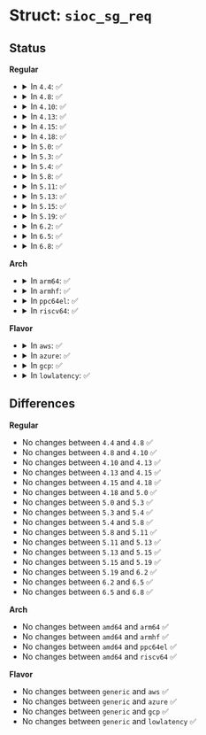 # Struct: <code>sioc_sg_req</code>

## Status
<b>Regular</b>
<ul>
<li>
<details>
<summary>In <code>4.4</code>: ✅</summary>

```c
struct sioc_sg_req {
    struct in_addr src;
    struct in_addr grp;
    long unsigned int pktcnt;
    long unsigned int bytecnt;
    long unsigned int wrong_if;
};
```
</details>
</li>
<li>
<details>
<summary>In <code>4.8</code>: ✅</summary>

```c
struct sioc_sg_req {
    struct in_addr src;
    struct in_addr grp;
    long unsigned int pktcnt;
    long unsigned int bytecnt;
    long unsigned int wrong_if;
};
```
</details>
</li>
<li>
<details>
<summary>In <code>4.10</code>: ✅</summary>

```c
struct sioc_sg_req {
    struct in_addr src;
    struct in_addr grp;
    long unsigned int pktcnt;
    long unsigned int bytecnt;
    long unsigned int wrong_if;
};
```
</details>
</li>
<li>
<details>
<summary>In <code>4.13</code>: ✅</summary>

```c
struct sioc_sg_req {
    struct in_addr src;
    struct in_addr grp;
    long unsigned int pktcnt;
    long unsigned int bytecnt;
    long unsigned int wrong_if;
};
```
</details>
</li>
<li>
<details>
<summary>In <code>4.15</code>: ✅</summary>

```c
struct sioc_sg_req {
    struct in_addr src;
    struct in_addr grp;
    long unsigned int pktcnt;
    long unsigned int bytecnt;
    long unsigned int wrong_if;
};
```
</details>
</li>
<li>
<details>
<summary>In <code>4.18</code>: ✅</summary>

```c
struct sioc_sg_req {
    struct in_addr src;
    struct in_addr grp;
    long unsigned int pktcnt;
    long unsigned int bytecnt;
    long unsigned int wrong_if;
};
```
</details>
</li>
<li>
<details>
<summary>In <code>5.0</code>: ✅</summary>

```c
struct sioc_sg_req {
    struct in_addr src;
    struct in_addr grp;
    long unsigned int pktcnt;
    long unsigned int bytecnt;
    long unsigned int wrong_if;
};
```
</details>
</li>
<li>
<details>
<summary>In <code>5.3</code>: ✅</summary>

```c
struct sioc_sg_req {
    struct in_addr src;
    struct in_addr grp;
    long unsigned int pktcnt;
    long unsigned int bytecnt;
    long unsigned int wrong_if;
};
```
</details>
</li>
<li>
<details>
<summary>In <code>5.4</code>: ✅</summary>

```c
struct sioc_sg_req {
    struct in_addr src;
    struct in_addr grp;
    long unsigned int pktcnt;
    long unsigned int bytecnt;
    long unsigned int wrong_if;
};
```
</details>
</li>
<li>
<details>
<summary>In <code>5.8</code>: ✅</summary>

```c
struct sioc_sg_req {
    struct in_addr src;
    struct in_addr grp;
    long unsigned int pktcnt;
    long unsigned int bytecnt;
    long unsigned int wrong_if;
};
```
</details>
</li>
<li>
<details>
<summary>In <code>5.11</code>: ✅</summary>

```c
struct sioc_sg_req {
    struct in_addr src;
    struct in_addr grp;
    long unsigned int pktcnt;
    long unsigned int bytecnt;
    long unsigned int wrong_if;
};
```
</details>
</li>
<li>
<details>
<summary>In <code>5.13</code>: ✅</summary>

```c
struct sioc_sg_req {
    struct in_addr src;
    struct in_addr grp;
    long unsigned int pktcnt;
    long unsigned int bytecnt;
    long unsigned int wrong_if;
};
```
</details>
</li>
<li>
<details>
<summary>In <code>5.15</code>: ✅</summary>

```c
struct sioc_sg_req {
    struct in_addr src;
    struct in_addr grp;
    long unsigned int pktcnt;
    long unsigned int bytecnt;
    long unsigned int wrong_if;
};
```
</details>
</li>
<li>
<details>
<summary>In <code>5.19</code>: ✅</summary>

```c
struct sioc_sg_req {
    struct in_addr src;
    struct in_addr grp;
    long unsigned int pktcnt;
    long unsigned int bytecnt;
    long unsigned int wrong_if;
};
```
</details>
</li>
<li>
<details>
<summary>In <code>6.2</code>: ✅</summary>

```c
struct sioc_sg_req {
    struct in_addr src;
    struct in_addr grp;
    long unsigned int pktcnt;
    long unsigned int bytecnt;
    long unsigned int wrong_if;
};
```
</details>
</li>
<li>
<details>
<summary>In <code>6.5</code>: ✅</summary>

```c
struct sioc_sg_req {
    struct in_addr src;
    struct in_addr grp;
    long unsigned int pktcnt;
    long unsigned int bytecnt;
    long unsigned int wrong_if;
};
```
</details>
</li>
<li>
<details>
<summary>In <code>6.8</code>: ✅</summary>

```c
struct sioc_sg_req {
    struct in_addr src;
    struct in_addr grp;
    long unsigned int pktcnt;
    long unsigned int bytecnt;
    long unsigned int wrong_if;
};
```
</details>
</li>
</ul>
<b>Arch</b>
<ul>
<li>
<details>
<summary>In <code>arm64</code>: ✅</summary>

```c
struct sioc_sg_req {
    struct in_addr src;
    struct in_addr grp;
    long unsigned int pktcnt;
    long unsigned int bytecnt;
    long unsigned int wrong_if;
};
```
</details>
</li>
<li>
<details>
<summary>In <code>armhf</code>: ✅</summary>

```c
struct sioc_sg_req {
    struct in_addr src;
    struct in_addr grp;
    long unsigned int pktcnt;
    long unsigned int bytecnt;
    long unsigned int wrong_if;
};
```
</details>
</li>
<li>
<details>
<summary>In <code>ppc64el</code>: ✅</summary>

```c
struct sioc_sg_req {
    struct in_addr src;
    struct in_addr grp;
    long unsigned int pktcnt;
    long unsigned int bytecnt;
    long unsigned int wrong_if;
};
```
</details>
</li>
<li>
<details>
<summary>In <code>riscv64</code>: ✅</summary>

```c
struct sioc_sg_req {
    struct in_addr src;
    struct in_addr grp;
    long unsigned int pktcnt;
    long unsigned int bytecnt;
    long unsigned int wrong_if;
};
```
</details>
</li>
</ul>
<b>Flavor</b>
<ul>
<li>
<details>
<summary>In <code>aws</code>: ✅</summary>

```c
struct sioc_sg_req {
    struct in_addr src;
    struct in_addr grp;
    long unsigned int pktcnt;
    long unsigned int bytecnt;
    long unsigned int wrong_if;
};
```
</details>
</li>
<li>
<details>
<summary>In <code>azure</code>: ✅</summary>

```c
struct sioc_sg_req {
    struct in_addr src;
    struct in_addr grp;
    long unsigned int pktcnt;
    long unsigned int bytecnt;
    long unsigned int wrong_if;
};
```
</details>
</li>
<li>
<details>
<summary>In <code>gcp</code>: ✅</summary>

```c
struct sioc_sg_req {
    struct in_addr src;
    struct in_addr grp;
    long unsigned int pktcnt;
    long unsigned int bytecnt;
    long unsigned int wrong_if;
};
```
</details>
</li>
<li>
<details>
<summary>In <code>lowlatency</code>: ✅</summary>

```c
struct sioc_sg_req {
    struct in_addr src;
    struct in_addr grp;
    long unsigned int pktcnt;
    long unsigned int bytecnt;
    long unsigned int wrong_if;
};
```
</details>
</li>
</ul>

## Differences
<b>Regular</b>
<ul>
<li>
No changes between <code>4.4</code> and <code>4.8</code> ✅
</li>
<li>
No changes between <code>4.8</code> and <code>4.10</code> ✅
</li>
<li>
No changes between <code>4.10</code> and <code>4.13</code> ✅
</li>
<li>
No changes between <code>4.13</code> and <code>4.15</code> ✅
</li>
<li>
No changes between <code>4.15</code> and <code>4.18</code> ✅
</li>
<li>
No changes between <code>4.18</code> and <code>5.0</code> ✅
</li>
<li>
No changes between <code>5.0</code> and <code>5.3</code> ✅
</li>
<li>
No changes between <code>5.3</code> and <code>5.4</code> ✅
</li>
<li>
No changes between <code>5.4</code> and <code>5.8</code> ✅
</li>
<li>
No changes between <code>5.8</code> and <code>5.11</code> ✅
</li>
<li>
No changes between <code>5.11</code> and <code>5.13</code> ✅
</li>
<li>
No changes between <code>5.13</code> and <code>5.15</code> ✅
</li>
<li>
No changes between <code>5.15</code> and <code>5.19</code> ✅
</li>
<li>
No changes between <code>5.19</code> and <code>6.2</code> ✅
</li>
<li>
No changes between <code>6.2</code> and <code>6.5</code> ✅
</li>
<li>
No changes between <code>6.5</code> and <code>6.8</code> ✅
</li>
</ul>
<b>Arch</b>
<ul>
<li>
No changes between <code>amd64</code> and <code>arm64</code> ✅
</li>
<li>
No changes between <code>amd64</code> and <code>armhf</code> ✅
</li>
<li>
No changes between <code>amd64</code> and <code>ppc64el</code> ✅
</li>
<li>
No changes between <code>amd64</code> and <code>riscv64</code> ✅
</li>
</ul>
<b>Flavor</b>
<ul>
<li>
No changes between <code>generic</code> and <code>aws</code> ✅
</li>
<li>
No changes between <code>generic</code> and <code>azure</code> ✅
</li>
<li>
No changes between <code>generic</code> and <code>gcp</code> ✅
</li>
<li>
No changes between <code>generic</code> and <code>lowlatency</code> ✅
</li>
</ul>
